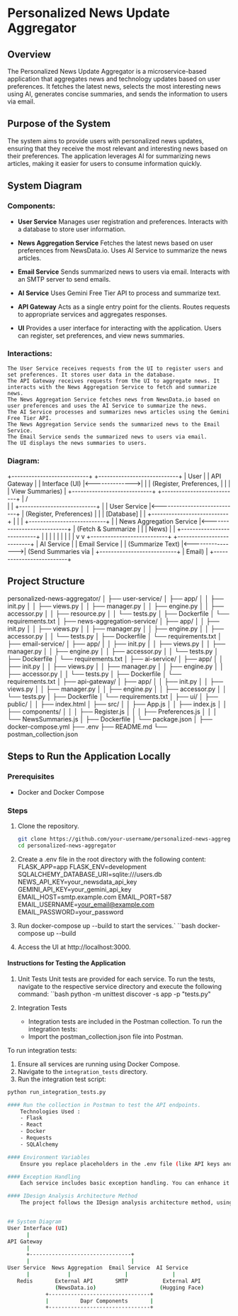 # Personalized News Update Aggregator

## Overview

The Personalized News Update Aggregator is a microservice-based application that aggregates news and technology updates based on user preferences. It fetches the latest news, selects the most interesting news using AI, generates concise summaries, and sends the information to users via email.

## Purpose of the System

The system aims to provide users with personalized news updates, ensuring that they receive the most relevant and interesting news based on their preferences. The application leverages AI for summarizing news articles, making it easier for users to consume information quickly.

## System Diagram

### Components:

- **User Service** 
    Manages user registration and preferences.
    Interacts with a database to store user information.

- **News Aggregation Service**
    Fetches the latest news based on user preferences from NewsData.io.
    Uses AI Service to summarize the news articles.

- **Email Service**
    Sends summarized news to users via email.
    Interacts with an SMTP server to send emails.

- **AI Service**
    Uses Gemini Free Tier API to process and summarize text.

- **API Gateway**
    Acts as a single entry point for the clients.
    Routes requests to appropriate services and aggregates responses.

- **UI**
    Provides a user interface for interacting with the application.
    Users can register, set preferences, and view news summaries.

### Interactions:
    The User Service receives requests from the UI to register users and set preferences. It stores user data in the database.
    The API Gateway receives requests from the UI to aggregate news. It interacts with the News Aggregation Service to fetch and summarize news.
    The News Aggregation Service fetches news from NewsData.io based on user preferences and uses the AI Service to summarize the news.
    The AI Service processes and summarizes news articles using the Gemini Free Tier API.
    The News Aggregation Service sends the summarized news to the Email Service.
    The Email Service sends the summarized news to users via email.
    The UI displays the news summaries to users.

### Diagram:
+---------------------------+                +----------------------------+
|          User             |                |         API Gateway        |
|   Interface (UI)          |<-------------->|                            |
|  (Register, Preferences,  |                |                            |
|    View Summaries)        |                +----------------------------+
+---------------------------+                             |
                                                         / \
                                                          |
                                                          |
+---------------------------+                             |
|      User Service         |<----------------------------+
|  (Register, Preferences)  |                             |
|       [Database]          |                             |
+---------------------------+                             |
                                                          |
                                                          |
+---------------------------+                             |
|  News Aggregation Service |<----------------------------+
|    (Fetch & Summarize     |                             |
|        News)              |                             |
+---------------------------+                             |
                    |                                     |
                    |                                     |
                    |                                     |
                    |                                     |
                    v                                     v
+---------------------------+                  +--------------------------+
|      AI Service           |                  |       Email Service      |
|   (Summarize Text)        |<---------------->|   (Send Summaries via    |
+---------------------------+                  |           Email)         |
                                               +--------------------------+



## Project Structure

personalized-news-aggregator/
│
├── user-service/
│ ├── app/
│ │ ├── init.py
│ │ ├── views.py
│ │ ├── manager.py
│ │ ├── engine.py
│ │ ├── accessor.py
│ │ ├── resource.py
│ │ └── tests.py
│ ├── Dockerfile
│ └── requirements.txt
│
├── news-aggregation-service/
│ ├── app/
│ │ ├── init.py
│ │ ├── views.py
│ │ ├── manager.py
│ │ ├── engine.py
│ │ ├── accessor.py
│ │ └── tests.py
│ ├── Dockerfile
│ └── requirements.txt
│
├── email-service/
│ ├── app/
│ │ ├── init.py
│ │ ├── views.py
│ │ ├── manager.py
│ │ ├── engine.py
│ │ ├── accessor.py
│ │ └── tests.py
│ ├── Dockerfile
│ └── requirements.txt
│
├── ai-service/
│ ├── app/
│ │ ├── init.py
│ │ ├── views.py
│ │ ├── manager.py
│ │ ├── engine.py
│ │ ├── accessor.py
│ │ └── tests.py
│ ├── Dockerfile
│ └── requirements.txt
│
├── api-gateway/
│ ├── app/
│ │ ├── init.py
│ │ ├── views.py
│ │ ├── manager.py
│ │ ├── engine.py
│ │ ├── accessor.py
│ │ └── tests.py
│ ├── Dockerfile
│ └── requirements.txt
│
├── ui/
│ ├── public/
│ │ ├── index.html
│ ├── src/
│ │ ├── App.js
│ │ ├── index.js
│ │ ├── components/
│ │ │ ├── Register.js
│ │ │ ├── Preferences.js
│ │ │ └── NewsSummaries.js
│ ├── Dockerfile
│ └── package.json
│
├── docker-compose.yml
├── .env
├── README.md
└── postman_collection.json


## Steps to Run the Application Locally

### Prerequisites

- Docker and Docker Compose

### Steps

1. Clone the repository.
   ```bash
   git clone https://github.com/your-username/personalized-news-aggregator.git
   cd personalized-news-aggregator


2. Create a .env file in the root directory with the following content:
    FLASK_APP=app
    FLASK_ENV=development
    SQLALCHEMY_DATABASE_URI=sqlite:///users.db
    NEWS_API_KEY=your_newsdata_api_key
    GEMINI_API_KEY=your_gemini_api_key
    EMAIL_HOST=smtp.example.com
    EMAIL_PORT=587
    EMAIL_USERNAME=your_email@example.com
    EMAIL_PASSWORD=your_password


3. Run docker-compose up --build to start the services.`
    ``bash
    docker-compose up --build

4. Access the UI at http://localhost:3000.
   
#### Instructions for Testing the Application
1. Unit Tests
    Unit tests are provided for each service. To run the tests, navigate to the respective service directory and execute the following command:
    ``bash
    python -m unittest discover -s app -p "tests.py"

2. Integration Tests
    - Integration tests are included in the Postman collection. To run the integration tests:
    - Import the postman_collection.json file into Postman.

To run integration tests:

1. Ensure all services are running using Docker Compose.
2. Navigate to the `integration_tests` directory.
3. Run the integration test script:

```bash
python run_integration_tests.py

#### Run the collection in Postman to test the API endpoints.
    Technologies Used :
    - Flask
    - React
    - Docker
    - Requests
    - SQLAlchemy

#### Environment Variables
    Ensure you replace placeholders in the .env file (like API keys and email credentials) with actual values or use environment variables.

#### Exception Handling
    Each service includes basic exception handling. You can enhance it further by adding custom exceptions and more detailed error logging.

#### IDesign Analysis Architecture Method
    The project follows the IDesign analysis architecture method, using manager, engine, accessor, and resource files for clean and maintainable code.


## System Diagram
User Interface (UI)
      |
API Gateway
      |
      +--------------------------------+
      |                                |
User Service  News Aggregation  Email Service  AI Service
      |            |                 |              |
   Redis       External API       SMTP           External API
               (NewsData.io)                    (Hugging Face)
            +--------------------------------+
            |          Dapr Components       |
            +--------------------------------+
